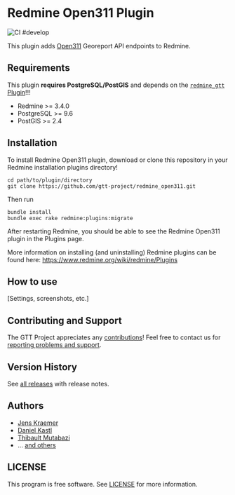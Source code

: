 # Redmine Open311 Plugin

![CI #develop](https://github.com/gtt-project/redmine_open311/workflows/Test%20with%20Redmine/badge.svg)

This plugin adds [Open311](https://www.open311.org/) Georeport API endpoints to Redmine.

## Requirements

This plugin **requires PostgreSQL/PostGIS** and depends on the [`redmine_gtt` Plugin](https://github.com/gtt-project/redmine_gtt)!!!

- Redmine >= 3.4.0
- PostgreSQL >= 9.6
- PostGIS >= 2.4

## Installation

To install Redmine Open311 plugin, download or clone this repository in your Redmine installation plugins directory!
```
cd path/to/plugin/directory
git clone https://github.com/gtt-project/redmine_open311.git
```

Then run

```
bundle install
bundle exec rake redmine:plugins:migrate
```

After restarting Redmine, you should be able to see the Redmine Open311 plugin in the Plugins page.

More information on installing (and uninstalling) Redmine plugins can be found here: https://www.redmine.org/wiki/redmine/Plugins

## How to use

[Settings, screenshots, etc.]

## Contributing and Support

The GTT Project appreciates any [contributions](https://github.com/gtt-project/.github/blob/main/CONTRIBUTING.md)! Feel free to contact us for [reporting problems and support](https://github.com/gtt-project/.github/blob/main/CONTRIBUTING.md).

## Version History

See [all releases](https://github.com/gtt-project/redmine_open311/releases) with release notes.

## Authors

  - [Jens Kraemer](https://github.com/jkraemer)
  - [Daniel Kastl](https://github.com/dkastl)
  - [Thibault Mutabazi](https://github.com/eyewritecode)
  - ... [and others](https://github.com/gtt-project/redmine_open311/graphs/contributors)

## LICENSE

This program is free software. See [LICENSE](LICENSE) for more information.
